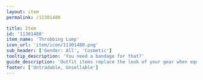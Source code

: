 ```yaml
---
layout: item
permalink: /11301480

title: Item
id: '11301480'
item_name: 'Throbbing Lump'
icon_url: 'item/icon/11301480.png'
sub_header: ['Gender: All', 'Cosmetic']
tooltip_description: 'You need a bandage for that?'
guide_description: 'Outfit items replace the look of your gear when equipped.'
footer: ['Untradable, Unsellable']
---
```

